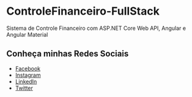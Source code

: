 # ControleFinanceiro-FullStack
Sistema de Controle Financeiro com ASP.NET Core Web API, Angular e Angular Material

## Conheça minhas Redes Sociais
- [Facebook](https://www.facebook.com/antoniofranciscosilva.sp/)
- [Instagram](https://www.instagram.com/antoniofs68/)
- [LinkedIn](https://www.linkedin.com/in/antoniosilva-dev-net/)
- [Twitter](https://twitter.com/antoniofs68)
